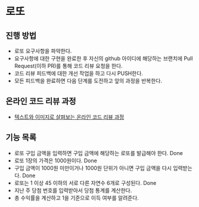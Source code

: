 # 로또
## 진행 방법
* 로또 요구사항을 파악한다.
* 요구사항에 대한 구현을 완료한 후 자신의 github 아이디에 해당하는 브랜치에 Pull Request(이하 PR)를 통해 코드 리뷰 요청을 한다.
* 코드 리뷰 피드백에 대한 개선 작업을 하고 다시 PUSH한다.
* 모든 피드백을 완료하면 다음 단계를 도전하고 앞의 과정을 반복한다.

## 온라인 코드 리뷰 과정
* [텍스트와 이미지로 살펴보는 온라인 코드 리뷰 과정](https://github.com/next-step/nextstep-docs/tree/master/codereview)

## 기능 목록
* 로또 구입 금액을 입력하면 구입 금액에 해당하는 로또를 발급해야 한다. Done
* 로또 1장의 가격은 1000원이다. Done
* 구입 금액이 1000원 미만이거나 1000원 단위가 아니면 구입 금액을 다시 입력받는다. Done
* 로또는 1 이상 45 이하의 서로 다른 자연수 6개로 구성된다. Done
* 지난 주 당첨 번호를 입력받아서 당첨 통계를 계산한다.
* 총 수익률을 계산하고 1을 기준으로 이득 여부를 알려준다.